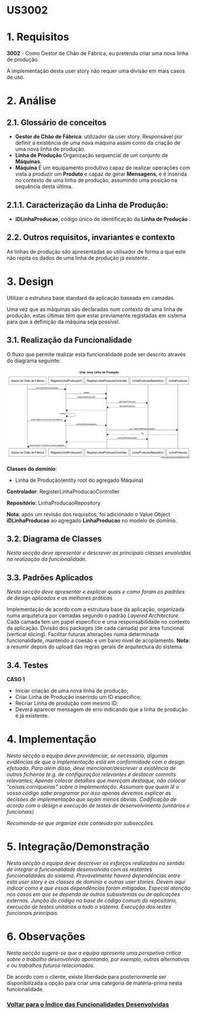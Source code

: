 **US3002**
=======================================

# 1. Requisitos

**3002** - Como Gestor de Chão de Fábrica, eu pretendo criar uma nova linha de produção.

A implementação desta user story não requer uma divisão em mais casos de uso.


# 2. Análise

## 2.1. Glossário de conceitos

* **Gestor de Chão de Fábrica**: utilizador da user story. Responsável por definir a existência de uma nova máquina assim como da criação de uma nova linha de produção.
*  **Linha de Produção**  Organização sequencial de um conjunto de **Máquinas**. 
* **Máquina**  É um equipamento produtivo capaz de realizar operações com vista a produzir um **Produto** e capaz de gerar **Mensagens**, e é inserida no contexto de uma linha de produção, assumindo uma posição na sequência desta última. 

## 2.1.1. Caracterização da **Linha de Produção**:
* **iDLinhaProducao**, código único de identificação da **Linha de Produção** .



## 2.2. Outros requisitos, invariantes e contexto

As linhas de produção são apresentadas ao utilisador de forma a que este não repita os dados de uma linha de produção já existente.



# 3. Design

Utilizar a estrutura base standard da aplicação baseada em camadas.

Uma vez que as máquinas são declaradas num contexto de uma linha de produção, estas últimas têm que estar previamente registadas em sistema para que a definição da máquina seja possível.

## 3.1. Realização da Funcionalidade

O fluxo que permite realizar esta funcionalidade pode ser descrito através do diagrama seguinte:

![Definir a existência de uma máquina](./US3002_SD.png)

**Classes do domínio**:

* Linha de Produção(entity root do agregado Máquina)
    

**Controlador**: RegisterLinhaProducaoController

**Repositório**: LinhaProducaoRepository

**Nota**: após um revisão dos requisitos, foi adicionado o Value Object **iDLinhaProducao** ao  agregado **LinhaProducao** no modelo de domínio.

## 3.2. Diagrama de Classes

*Nesta secção deve apresentar e descrever as principais classes envolvidas na realização da funcionalidade.*

## 3.3. Padrões Aplicados
*Nesta secção deve apresentar e explicar quais e como foram os padrões de design aplicados e as melhores práticas*

Implementação de acordo com a estrutura base da aplicação, organizada numa arquitetura por camadas segundo o padrão *Layered Architecture*. Cada camada tem um papel específico e uma responsabilidade no contexto da aplicação.
Divisão dos packages (de cada camada) por área funcional (vertical slicing). Facilitar futuras alterações numa determinada funcionalidade, mantendo a coesão e um baixo nível de acoplamento.
**Nota**: a resumir depois do upload das regras gerais de arquitectura do sistema.

## 3.4. Testes 

**CASO 1**

* Iniciar criação de uma nova linha de produção;
* Criar Linha de Produção inserindo um ID especifico;
* Recriar Linha de produção com mesmo ID;
* Deverá aparecer mensagem de erro indicando que a linha de produção é já existente.


# 4. Implementação

*Nesta secção a equipa deve providenciar, se necessário, algumas evidências de que a implementação está em conformidade com o design efetuado. Para além disso, deve mencionar/descrever a existência de outros ficheiros (e.g. de configuração) relevantes e destacar commits relevantes;*
*Apenas colocar detalhes que mereçam destaque, não colocar "coisas corriqueiras" sobre a implementação. Assumam que quem lê o vosso código sabe programar por isso apenas devemos explicar as decisões de implementação que sejam menos óbvias.*
*Codificação de acordo com o design e execução de testes de desenvolvimento (unitários e funcionais)*

*Recomenda-se que organize este conteúdo por subsecções.*

# 5. Integração/Demonstração

*Nesta secção a equipa deve descrever os esforços realizados no sentido de integrar a funcionalidade desenvolvida com as restantes funcionalidades do sistema.*
*Provavelmente haverá dependências entre esta user story e as classes de domínio e outras user stories. Devem aqui indicar como é que essas dependências foram mitigadas. Especial atenção nos casos em que se dependa de outros subsistemas ou de aplicações externas.*
*Junção do código na base de código comum do repositório, execução de testes unitários a todo o sistema. Execução dos testes funcionais principais.*

# 6. Observações

*Nesta secção sugere-se que a equipa apresente uma perspetiva critica sobre o trabalho desenvolvido apontando, por exemplo, outras alternativas e ou trabalhos futuros relacionados.*

De acordo com o cliente, existe liberdade para posteriormente ser disponibilizada a opção para criar uma categoria de matéria-prima nesta funcionalidade.

### [**Voltar para o Índice das Funcionalidades Desenvolvidas**](../ListaFuncionalidades.md)
